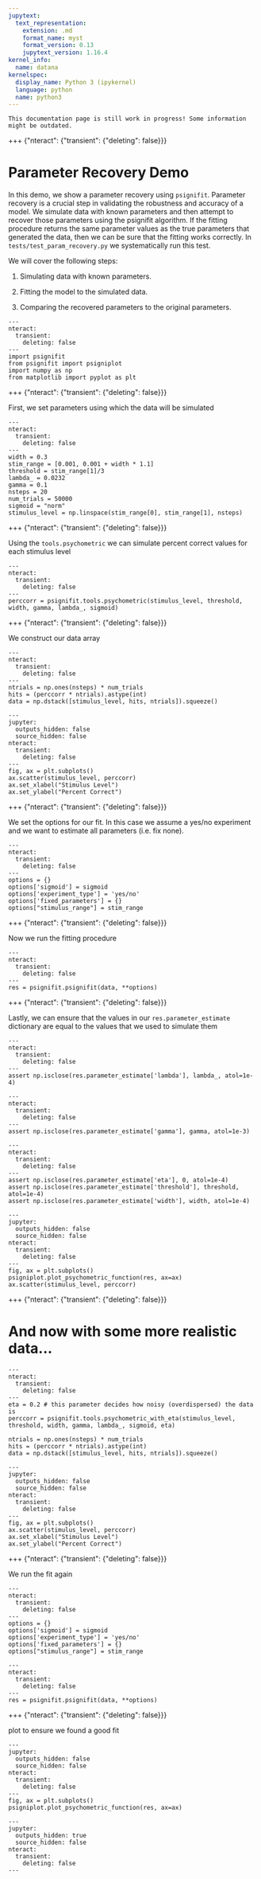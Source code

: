 ```yaml
---
jupytext:
  text_representation:
    extension: .md
    format_name: myst
    format_version: 0.13
    jupytext_version: 1.16.4
kernel_info:
  name: datana
kernelspec:
  display_name: Python 3 (ipykernel)
  language: python
  name: python3
---
```


```{warning}
This documentation page is still work in progress! Some information might be outdated.
```

+++ {"nteract": {"transient": {"deleting": false}}}

# Parameter Recovery Demo

In this demo, we show a parameter recovery using `psignifit`. Parameter recovery is a crucial step in validating the robustness and accuracy of a model. We simulate data with known parameters and then attempt to recover those parameters using the psignifit algorithm. If the fitting procedure returns the same parameter values as the true parameters that generated the data, then we can be sure that the fitting works correctly. In `tests/test_param_recovery.py` we systematically run this test.

We will cover the following steps:

  1. Simulating data with known parameters.
  
  2. Fitting the model to the simulated data.
  
  3. Comparing the recovered parameters to the original parameters.

```{code-cell} ipython3
---
nteract:
  transient:
    deleting: false
---
import psignifit
from psignifit import psigniplot
import numpy as np
from matplotlib import pyplot as plt
```

+++ {"nteract": {"transient": {"deleting": false}}}

First, we set parameters using which the data will be simulated

```{code-cell} ipython3
---
nteract:
  transient:
    deleting: false
---
width = 0.3
stim_range = [0.001, 0.001 + width * 1.1]
threshold = stim_range[1]/3
lambda_ = 0.0232
gamma = 0.1
nsteps = 20
num_trials = 50000
sigmoid = "norm"
stimulus_level = np.linspace(stim_range[0], stim_range[1], nsteps)
```

+++ {"nteract": {"transient": {"deleting": false}}}

Using the `tools.psychometric` we can simulate percent correct values for each stimulus level

```{code-cell} ipython3
---
nteract:
  transient:
    deleting: false
---
perccorr = psignifit.tools.psychometric(stimulus_level, threshold, width, gamma, lambda_, sigmoid)
```

+++ {"nteract": {"transient": {"deleting": false}}}

We construct our data array

```{code-cell} ipython3
---
nteract:
  transient:
    deleting: false
---
ntrials = np.ones(nsteps) * num_trials
hits = (perccorr * ntrials).astype(int)
data = np.dstack([stimulus_level, hits, ntrials]).squeeze()
```

```{code-cell} ipython3
---
jupyter:
  outputs_hidden: false
  source_hidden: false
nteract:
  transient:
    deleting: false
---
fig, ax = plt.subplots()
ax.scatter(stimulus_level, perccorr)
ax.set_xlabel("Stimulus Level")
ax.set_ylabel("Percent Correct")
```

+++ {"nteract": {"transient": {"deleting": false}}}

We set the options for our fit. In this case we assume a yes/no experiment and we want to estimate all parameters (i.e. fix none).

```{code-cell} ipython3
---
nteract:
  transient:
    deleting: false
---
options = {}
options['sigmoid'] = sigmoid 
options['experiment_type'] = 'yes/no'
options['fixed_parameters'] = {}
options["stimulus_range"] = stim_range
```

+++ {"nteract": {"transient": {"deleting": false}}}

Now we run the fitting procedure

```{code-cell} ipython3
---
nteract:
  transient:
    deleting: false
---
res = psignifit.psignifit(data, **options)
```

+++ {"nteract": {"transient": {"deleting": false}}}

Lastly, we can ensure that the values in our `res.parameter_estimate` dictionary are equal to the values that we used to simulate them

```{code-cell} ipython3
---
nteract:
  transient:
    deleting: false
---
assert np.isclose(res.parameter_estimate['lambda'], lambda_, atol=1e-4)
```

```{code-cell} ipython3
---
nteract:
  transient:
    deleting: false
---
assert np.isclose(res.parameter_estimate['gamma'], gamma, atol=1e-3)
```

```{code-cell} ipython3
---
nteract:
  transient:
    deleting: false
---
assert np.isclose(res.parameter_estimate['eta'], 0, atol=1e-4)
assert np.isclose(res.parameter_estimate['threshold'], threshold, atol=1e-4)
assert np.isclose(res.parameter_estimate['width'], width, atol=1e-4)
```

```{code-cell} ipython3
---
jupyter:
  outputs_hidden: false
  source_hidden: false
nteract:
  transient:
    deleting: false
---
fig, ax = plt.subplots()
psigniplot.plot_psychometric_function(res, ax=ax)
ax.scatter(stimulus_level, perccorr)
```

+++ {"nteract": {"transient": {"deleting": false}}}

# And now with some more realistic data...

```{code-cell} ipython3
---
nteract:
  transient:
    deleting: false
---
eta = 0.2 # this parameter decides how noisy (overdispersed) the data is
perccorr = psignifit.tools.psychometric_with_eta(stimulus_level, threshold, width, gamma, lambda_, sigmoid, eta)

ntrials = np.ones(nsteps) * num_trials
hits = (perccorr * ntrials).astype(int)
data = np.dstack([stimulus_level, hits, ntrials]).squeeze()
```

```{code-cell} ipython3
---
jupyter:
  outputs_hidden: false
  source_hidden: false
nteract:
  transient:
    deleting: false
---
fig, ax = plt.subplots()
ax.scatter(stimulus_level, perccorr)
ax.set_xlabel("Stimulus Level")
ax.set_ylabel("Percent Correct")
```

+++ {"nteract": {"transient": {"deleting": false}}}

We run the fit again

```{code-cell} ipython3
---
nteract:
  transient:
    deleting: false
---
options = {}
options['sigmoid'] = sigmoid 
options['experiment_type'] = 'yes/no'
options['fixed_parameters'] = {}
options["stimulus_range"] = stim_range
```

```{code-cell} ipython3
---
nteract:
  transient:
    deleting: false
---
res = psignifit.psignifit(data, **options)
```

+++ {"nteract": {"transient": {"deleting": false}}}

plot to ensure we found a good fit

```{code-cell} ipython3
---
jupyter:
  outputs_hidden: false
  source_hidden: false
nteract:
  transient:
    deleting: false
---
fig, ax = plt.subplots()
psigniplot.plot_psychometric_function(res, ax=ax)
```

```{code-cell} ipython3
---
jupyter:
  outputs_hidden: true
  source_hidden: false
nteract:
  transient:
    deleting: false
---

```
